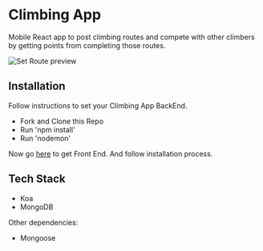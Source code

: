 # Climbing App

Mobile React app to post climbing routes and compete with other climbers by getting points from completing those routes.

![Set Route preview](https://s3-eu-west-1.amazonaws.com/climbing-kd/custom/Screen+Shot+2017-10-23+at+18.13.01.png)

## Installation

Follow instructions to set your Climbing App BackEnd.

* Fork and Clone this Repo
* Run 'npm install'
* Run 'nodemon'

Now go [here](https://github.com/KarinaDavtyan/Climbing-App-Front-end) to get Front End. And follow installation process.

## Tech Stack

* Koa
* MongoDB

Other dependencies:

* Mongoose
